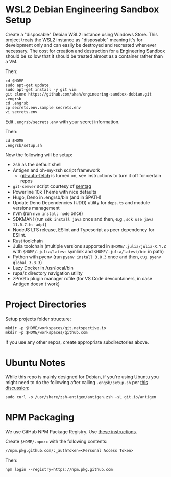 # WSL2 Debian Engineering Sandbox Setup

Create a "disposable" Debian WSL2 instance using Windows Store. This project treats the WSL2 instance as "disposable" meaning it's for development only and can easily be destroyed and recreated whenever necessary. The cost for creation and destruction for a Engineering Sandbox should be so low that it should be treated almost as a container rather than a VM. 

Then:

    cd $HOME
    sudo apt-get update
    sudo apt-get install -y git vim
    git clone https://github.com/shah/engineering-sandbox-debian.git .engrsb
    cd .engrsb
    cp secrets.env.sample secrets.env
    vi secrets.env

Edit `.engrsb/secrets.env` with your secret information.

Then:

    cd $HOME
    .engrsb/setup.sh

Now the following will be setup:

* zsh as the default shell
* Antigen and oh-my-zsh script framework
  * [git-auto-fetch](https://github.com/ohmyzsh/ohmyzsh/tree/master/plugins/git-auto-fetch) is turned on, see instructions to turn it off for certain repos
* `git-semver` script courtesy of [semtag](https://github.com/pnikosis/semtag)
* Powerline 10k Theme with nice defaults
* Hugo, Deno in .engrsb/bin (and in $PATH)
* Update Deno Dependencies (UDD) utility for `deps.ts` and module versions management
* nvm (run `nvm install node` once)
* SDKMAN! (run `sdk install java` once and then, e.g., `sdk use java 11.0.7.hs-adpt`)
* NodeJS LTS release, ESlint and Typescript as peer dependency for ESlint.
* Rust toolchain
* Julia toolchain (multiple versions supported in `$HOME/.julia/julia-X.Y.Z` with `$HOME/.julia/latest` symlink and `$HOME/.julia/latest/bin` in path)
* Python with pyenv (run `pyenv install 3.8.3` once and then, e.g. `pyenv global 3.8.3`)
* Lazy Docker in /usr/local/bin
* rupa/z directory navigation utility
* zPrezto plugin manager rcfile (for VS Code devcontainers, in case Antigen doesn't work)

# Project Directories

Setup projects folder structure:

    mkdir -p $HOME/workspaces/git.netspective.io
    mkdir -p $HOME/workspaces/github.com

If you use any other repos, create appropriate subdirectories above.

# Ubuntu Notes

While this repo is mainly designed for Debian, if you're using Ubuntu you might need to do the following after calling `.engsb/setup.sh` per [this discussion](https://github.com/zsh-users/antigen/issues/659#issuecomment-413182473):

    sudo curl -o /usr/share/zsh-antigen/antigen.zsh -sL git.io/antigen

# NPM Packaging

We use GitHub NPM Package Registry. Use [these instructions](https://docs.github.com/en/packages/using-github-packages-with-your-projects-ecosystem/configuring-npm-for-use-with-github-packages).

Create `$HOME/.npmrc` with the following contents:

    //npm.pkg.github.com/:_authToken=<Personal Access Token>

Then:

    npm login --registry=https://npm.pkg.github.com
